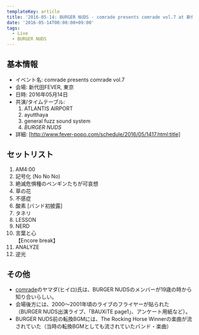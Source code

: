 ```yaml
---
templateKey: article
title: '2016-05-14: BURGER NUDS - comrade presents comrade vol.7 at 新代田FEVER'
date: '2016-05-14T00:00:00+09:00'
tags:
  - Live
  - BURGER NUDS
---
```

## 基本情報

* イベント名: comrade presents comrade vol.7
* 会場: 新代田FEVER, 東京
* 日時: 2016年05月14日
* 共演/タイムテーブル:
  1. ATLANTIS AIRPORT
  1. ayutthaya
  1. general fuzz sound system
  1. *BURGER NUDS*
* 詳細: [http://www.fever-popo.com/schedule/2016/05/1417.html:title]

## セットリスト

1. AM4:00
1. 記号化 (No No No)
1. 絶滅危惧種のペンギンたちが可哀想
1. 草の花
1. 不感症
1. 酸素 [バンド初披露]
1. タネリ
1. LESSON
1. NERD
1. 言葉と心  
   【Encore break】
1. ANALYZE
1. 逆光

## その他

* [comrade](http://comrade0429.web.fc2.com/)のヤマダ(ヒイロ)氏は、BURGER NUDSのメンバーが19歳の時から知り合いらしい。
* 会場後方には、2000～2001年頃のライブのフライヤーが貼られた（BURGER NUDS出演ライブ、「BAUXiTE page1」、アンケート用紙など）。
* BURGER NUDS前の転換BGMには、The Rocking Horse Winnerの楽曲が流されていた（当時の転換BGMとしても流されていたバンド・楽曲）
